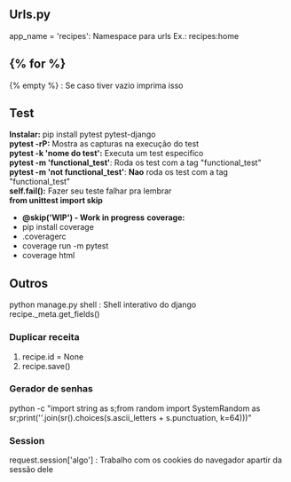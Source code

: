 ## Urls.py
app_name = 'recipes': Namespace para urls Ex.: recipes:home

## {% for %}
{% empty %} : Se caso tiver vazio imprima isso

## Test
**Instalar:** pip install pytest pytest-django <br>
**pytest -rP:** Mostra as capturas na execução do test <br>
**pytest -k 'nome do test':** Executa um test especifico <br>
**pytest -m 'functional_test'**: Roda os test com a tag "functional_test" <br>
**pytest -m 'not functional_test'**: **Nao** roda os test com a tag "functional_test" <br>
**self.fail():** Fazer seu teste falhar pra lembrar <br>
**from unittest import skip** <br>
- **@skip('WIP') - Work in progress**
**coverage:**
- pip install coverage
- .coveragerc
- coverage run -m pytest
- coverage html

## Outros
python manage.py shell : Shell interativo do django <br>
recipe._meta.get_fields() <br>
### Duplicar receita
1. recipe.id = None
2. recipe.save()
### Gerador de senhas
python -c "import string as s;from random import SystemRandom as sr;print(''.join(sr().choices(s.ascii_letters + s.punctuation, k=64)))"
### Session
request.session['algo'] : Trabalho com os cookies do navegador apartir da sessão dele